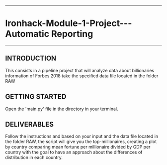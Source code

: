 ***
# Ironhack-Module-1-Project---Automatic Reporting
***

## INTRODUCTION

This consists in a pipeline project that will analyze data about billionaries information of Forbes 2018
take the specified data file located in the folder RAW


## GETTING STARTED

Open the 'main.py' file in the directory in your terminal.

## DELIVERABLES

Follow the instructions and based on your input and the data file located in the folder RAW, the script will give you the top-millionaires, creating a plot by country comparing mean fortune per millionaire divided by GDP per country  with the goal to have an approach about the differences of distribution in each country. 
